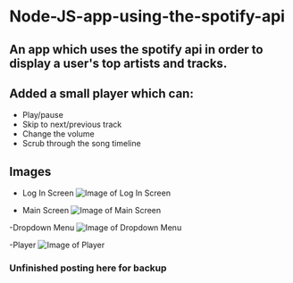 # Node-JS-app-using-the-spotify-api
## An app which uses the spotify api in order to display a user's top artists and tracks.

## Added a small player which can:
- Play/pause
- Skip to next/previous track
- Change the volume
- Scrub through the song timeline

## Images
- Log In Screen
![Image of Log In Screen](https://imgur.com/Mlfc91a)

- Main Screen
![Image of Main Screen](https://imgur.com/4JUzgGN)

-Dropdown Menu
![Image of Dropdown Menu](https://imgur.com/4JUzgGN)

-Player
![Image of Player](https://imgur.com/bQMrabv)

### Unfinished posting here for backup
